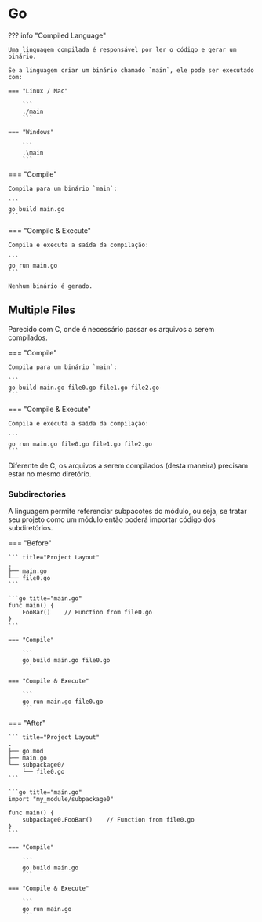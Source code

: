 # Go

??? info "Compiled Language"

    Uma linguagem compilada é responsável por ler o código e gerar um binário.  
    
    Se a linguagem criar um binário chamado `main`, ele pode ser executado com:  
    
    === "Linux / Mac"
        
        ```
        ./main
        ```
    
    === "Windows"
        
        ```
        .\main
        ```

=== "Compile"
    
    Compila para um binário `main`:  
    
    ```
    go build main.go
    ```

=== "Compile & Execute"
    
    Compila e executa a saída da compilação:  
    
    ```
    go run main.go
    ```
    
    Nenhum binário é gerado.  

## Multiple Files

Parecido com C, onde é necessário passar os arquivos a serem compilados.  

=== "Compile"
    
    Compila para um binário `main`:  
    
    ```
    go build main.go file0.go file1.go file2.go
    ```

=== "Compile & Execute"
    
    Compila e executa a saída da compilação:  
    
    ```
    go run main.go file0.go file1.go file2.go
    ```

Diferente de C, os arquivos a serem compilados (desta maneira) precisam estar no mesmo diretório.  

### Subdirectories

A linguagem permite referenciar subpacotes do módulo, ou seja, se tratar seu projeto como um módulo então poderá importar código dos subdiretórios.  

=== "Before"

    ``` title="Project Layout"
    .
    ├── main.go
    └── file0.go
    ```
    
    ```go title="main.go"
    func main() {
        FooBar()    // Function from file0.go
    }
    ```
    
    === "Compile"
        
        ```
        go build main.go file0.go
        ```
    
    === "Compile & Execute"
        
        ```
        go run main.go file0.go
        ```

=== "After"

    ``` title="Project Layout"
    .
    ├── go.mod
    ├── main.go
    └── subpackage0/
        └── file0.go
    ```
    
    ```go title="main.go"
    import "my_module/subpackage0"
    
    func main() {
        subpackage0.FooBar()    // Function from file0.go
    }
    ```
    
    === "Compile"
        
        ```
        go build main.go
        ```
    
    === "Compile & Execute"
        
        ```
        go run main.go
        ```